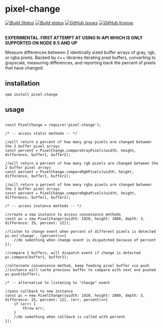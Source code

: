 # pixel-change
###### [![Build Status](https://travis-ci.org/kevinGodell/pixel-change.svg?branch=master)](https://travis-ci.org/kevinGodell/pixel-change) [![Build status](https://ci.appveyor.com/api/projects/status/fp7iei6tfdc9fqqy/branch/master?svg=true)](https://ci.appveyor.com/project/kevinGodell/pixel-change/branch/master) [![GitHub issues](https://img.shields.io/github/issues/kevinGodell/pixel-change.svg)](https://github.com/kevinGodell/pixel-change/issues) [![GitHub license](https://img.shields.io/badge/license-MIT-blue.svg)](https://raw.githubusercontent.com/kevinGodell/pixel-change/master/LICENSE)

**EXPERIMENTAL. FIRST ATTEMPT AT USING N-API WHICH IS ONLY SUPPORTED ON NODE 8.5 AND UP**

Measure differences between 2 identically sized buffer arrays of gray, rgb, or rgba pixels. Backed by c++ libraries iterating pixel buffers, converting to grayscale, measuring differences, and reporting back the percent of pixels that have changed.

## installation
```
npm install pixel-change
```
## usage

```

const PixelChange = require('pixel-change');

/* -- access static methods -- */

//will return a percent of how many gray pixels are changed between the 2 buffer pixel arrays
const percent = PixelChange.compareGrayPixels(width, height, difference, buffer1, buffer2);

//will return a percent of how many rgb pixels are changed between the 2 buffer pixel arrays
const percent = PixelChange.compareRgbPixels(width, height, difference, buffer1, buffer2);

//will return a percent of how many rgba pixels are changed between the 2 buffer pixel arrays
const percent = PixelChange.compareRgbaPixels(width, height, difference, buffer1, buffer2);

/* -- access instance methods -- */

//create a new instance to access convenience methods
const pc = new PixelChange({width: 1920, height: 1080, depth: 3, difference: 25, percent: 12});

//listen to change event when percent of different pixels is detected
pc.on('change', (percent)=>{
    //do something when change event is dispatched because of percent
});

//compare 2 buffers, will dispatch event if change is detected
pc.compare(buffer1, buffer2);

//alternate convenience method, keep feeding pixel buffer via push
//instance will cache previous buffer to compare with next one pushed
pc.push(buffer);

/* -- alternative to listening to "change" event

//pass callback to new instance
const pc = new PixelChange({width: 1920, height: 1080, depth: 3, difference: 25, percent: 12}, (err, percent)=>{
    if (err) {
        throw err;
    }
    //do something when callback is called with percent
});